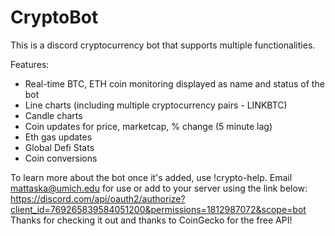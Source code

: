 # CryptoBot
This is a discord cryptocurrency bot that supports multiple functionalities.

Features:
- Real-time BTC, ETH coin monitoring displayed as name and status of the bot
- Line charts (including multiple cryptocurrency pairs - LINKBTC)
- Candle charts
- Coin updates for price, marketcap, % change (5 minute lag)
- Eth gas updates
- Global Defi Stats
- Coin conversions


To learn more about the bot once it's added, use !crypto-help.
Email mattaska@umich.edu for use or add to your server using the link below:
https://discord.com/api/oauth2/authorize?client_id=769265839584051200&permissions=1812987072&scope=bot
Thanks for checking it out and thanks to CoinGecko for the free API!
